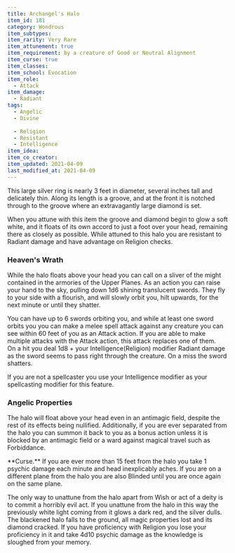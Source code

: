 ```yaml
---
title: Archangel's Halo
item_id: 181
category: Wondrous
item_subtypes:
item_rarity: Very Rare
item_attunement: true
item_requirement: by a creature of Good or Neutral Alignment
item_curse: true
item_classes:
item_school: Evocation
item_role:
  - Attack
item_damage:
  - Radiant
tags:
  - Angelic
  - Divine
  
  - Religion
  - Resistant
  - Intelligence
item_idea:
item_co_creator:
item_updated: 2021-04-09
last_modified_at: 2021-04-09
---
```


This large silver ring is nearly 3 feet in diameter, several inches tall and delicately thin. Along its length is a groove, and at the front it is notched through to the groove where an extravagantly large diamond is set.

When you attune with this item the groove and diamond begin to glow a soft white, and it floats of its own accord to just a foot over your head, remaining there as closely as possible. While attuned to this halo you are resistant to Radiant damage and have advantage on Religion checks.

### Heaven's Wrath
While the halo floats above your head you can call on a sliver of the might contained in the armories of the Upper Planes. As an action you can raise your hand to the sky, pulling down 1d6 shining translucent swords. They fly to your side with a flourish, and will slowly orbit you, hilt upwards, for the next minute or until they shatter.

You can have up to 6 swords orbiting you, and while at least one sword orbits you you can make a melee spell attack against any creature you can see within 60 feet of you as an Attack action. If you are able to make multiple attacks with the Attack action, this attack replaces one of them.  
On a hit you deal 1d8 + your Intelligence(Religion) modifier Radiant damage as the sword seems to pass right through the creature. On a miss the sword shatters.

If you are not a spellcaster you use your Intelligence modifier as your spellcasting modifier for this feature.

### Angelic Properties
The halo will float above your head even in an antimagic field, despite the rest of its effects being nullified. Additionally, if you are ever separated from the halo you can summon it back to you as a bonus action unless it is blocked by an antimagic field or a ward against magical travel such as <magic-spell>Forbiddance</magic-spell>.

<!--excerpt-->
<div class="curse">
**Curse.** If you are ever more than 15 feet from the halo you take 1 psychic damage each minute and head inexplicably aches. If you are on a different plane from the halo you are also Blinded until you are once again on the same plane.

The only way to unattune from the halo apart from <magic-spell>Wish</magic-spell> or act of a deity is to commit a horribly evil act. If you unattune from the halo in this way the previously white light coming from it glows a dark red, and the silver dulls. The blackened halo falls to the ground, all magic properties lost and its diamond cracked. If you have proficiency with Religion you lose your proficiency in it and take 4d10 psychic damage as the knowledge is sloughed from your memory.
</div>
